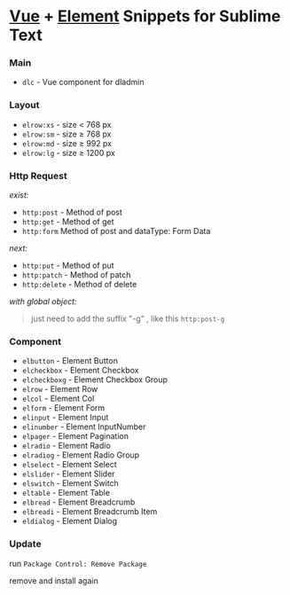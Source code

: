 # [Vue](http://vuejs.org/) + [Element](http://element.eleme.io/#/en-US) Snippets for Sublime Text

### Main

* `dlc` - Vue component for dladmin

### Layout

* `elrow:xs` - size < 768 px
* `elrow:sm` - size ≥ 768 px
* `elrow:md` - size ≥ 992 px
* `elrow:lg` - size ≥ 1200 px

### Http Request

*exist:*

* `http:post` - Method of post
* `http:get` - Method of get
* `http:form` Method of post and dataType: Form Data

*next:*

* `http:put` - Method of put
* `http:patch` - Method of patch
* `http:delete` - Method of delete

*with global object:*

> just need to add the suffix "-g" , like this `http:post-g`

### Component

* `elbutton` - Element Button
* `elcheckbox` - Element Checkbox
* `elcheckboxg` - Element Checkbox Group
* `elrow` - Element Row
* `elcol` - Element Col
* `elform` - Element Form
* `elinput` - Element Input
* `elinumber` - Element InputNumber
* `elpager` - Element Pagination
* `elradio` - Element Radio
* `elradiog` - Element Radio Group
* `elselect` - Element Select
* `elslider` - Element Slider
* `elswitch` - Element Switch
* `eltable` - Element Table
* `elbread` - Element Breadcrumb
* `elbreadi` - Element Breadcrumb Item
* `eldialog` - Element Dialog

### Update

run `Package Control: Remove Package`

remove and install again

